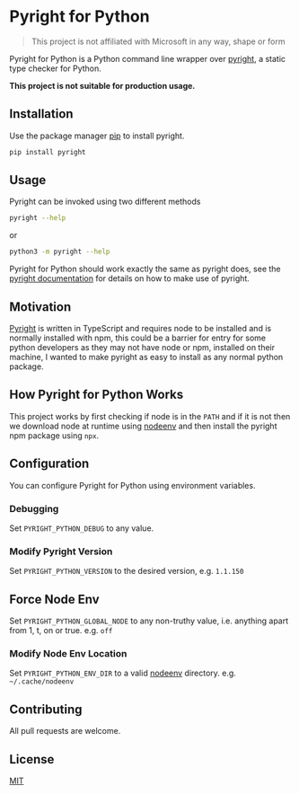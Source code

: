 # Pyright for Python

> This project is not affiliated with Microsoft in any way, shape or form

Pyright for Python is a Python command line wrapper over [pyright](https://github.com/microsoft/pyright), a static type checker for Python.

**This project is not suitable for production usage.**

## Installation

Use the package manager [pip](https://pip.pypa.io/en/stable/) to install pyright.

```bash
pip install pyright
```

## Usage

Pyright can be invoked using two different methods

```bash
pyright --help
```

or

```bash
python3 -m pyright --help
```

Pyright for Python should work exactly the same as pyright does, see the [pyright documentation](https://github.com/microsoft/pyright/blob/main/docs/getting-started.md) for details on how to make use of pyright.

## Motivation

[Pyright](https://github.com/microsoft/pyright) is written in TypeScript and requires node to be installed and is normally installed with npm, this could be a barrier for entry for some python developers as they may not have node or npm, installed on their machine, I wanted to make pyright as easy to install as any normal python package.


## How Pyright for Python Works

This project works by first checking if node is in the `PATH` and if it is not then we download node at runtime using [nodeenv](https://github.com/ekalinin/nodeenv) and then install the pyright npm package using `npx`.

## Configuration

You can configure Pyright for Python using environment variables.

### Debugging

Set `PYRIGHT_PYTHON_DEBUG` to any value.

### Modify Pyright Version

Set `PYRIGHT_PYTHON_VERSION` to the desired version, e.g. `1.1.150`

## Force Node Env

Set `PYRIGHT_PYTHON_GLOBAL_NODE` to any non-truthy value, i.e. anything apart from 1, t, on or true.
e.g. `off`

### Modify Node Env Location

Set `PYRIGHT_PYTHON_ENV_DIR` to a valid  [nodeenv](https://github.com/ekalinin/nodeenv) directory. e.g. `~/.cache/nodeenv`

## Contributing

All pull requests are welcome.

## License
[MIT](https://choosealicense.com/licenses/mit/)
